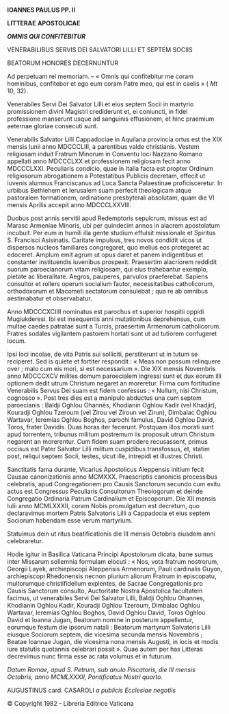 **IOANNES PAULUS PP. II**

**LITTERAE** **APOSTOLICAE**

***OMNIS QUI CONFITEBITUR***

VENERABILIBUS SERVIS DEI SALVATORI LILLI ET SEPTEM SOCIIS

BEATORUM HONORES DECERNUNTUR

Ad perpetuam rei memoriam. – « Omnis qui confitebitur me coram hominibus, confitebor et ego eum coram Patre meo, qui est in caelis » ( *Mt* 10, 32).

Venerabiles Servi Dei Salvator Lilli et eius septem Socii in martyrio promissionem divini Magistri crediderunt et, ei coniuncti, in fidei professione manserunt usque ad sanguinis effusionem, et hinc praemium aeternae gloriae consecuti sunt.

Venerabilis Salvator Lilli Cappadociae in Aquilana provincia ortus est the XIX mensis Iunii anno MDCCCLIII, a parentibus valde christianis. Vestem religiosam induit Fratrum Minorum in Conventu loci Nazzano Romano appellati anno MDCCCLXX et professionem religiosam fecit anno MDCCCLXXI. Peculiaris condicio, quae in Italia facta est propter Ordinum religiosorum abrogationem a Potestatibus Publicis decretam, effecit ut iuvenis alumnus Franciscanus ad Loca Sancta Palaestinae proficisceretur. In urbibus Bethlehem et Ierusalem suam perfecit theologicam atque pastoralem formationem, ordinatione presbyterali absolutam, quam die VI mensis Aprilis accepit anno MDCCCLXXVIII.

Duobus post annis servitii apud Redemptoris sepulcrum, missus est ad Marasc Armeniae Minoris, ubi per quindecim annos in alacrem apostolatum incubuit. Per eum in humili illa gente studium effulsit missionale et Spiritus S. Francisci Asisinatis. Caritate impulsus, tres novos condidit vicos ut dispersos nucleos familiares congregaret, quo melius eos protegeret ac edoceret. Amplum emit agrum ut opus daret et panem indigentibus et constanter instituendis iuvenibus prospexit. Praesertim alacriorem reddidit suorum paroecianorum vitam religiosam, qui eius trahebantur exemplo, pietate ac liberalitate. Aegros, pauperes, parvulos praeferebat. Sapiens consultor et rollers operum socialium fautor, necessitatibus catholicorum, orthodoxorum et Macometi sectatorum consulebat ; qua re ab omnibus aestimabatur et observabatur.

Anno MDCCCXCIIII nominatus est parochus et superior hospitii oppidi Mugiukderesi. Ibi est insequentis anni mutationibus deprehensus, cum multae caedes patratae sunt a Turcis, praesertim Armenorum catholicorum. Fratres sodales vigilantem pastorem hortati sunt ut ad tutiorem confugeret locum.

Ipsi loci incolae, de vita Patris sui solliciti, perstiterunt ut in tutum se reciperet. Sed is quiete et fortiter respondit : « Meas non possum relinquere over ; malo cum eis mori, si est necessarium ». Die XIX mensis Novembris anno MDCCCXCV milites domum paroecialem ingressi sunt et dux eorum illi optionem dedit utrum Christum negaret an moreretur. Firma cum fortitudine Venerabilis Servus Dei suam est fidem confessus : « Nullum, nisi Christum, cognosco ». Post tres dies est a manipulo abductus una cum septem paroecianis : Baldji Oghlou Ohannès, Khodianin Oghlou Kadir (vel Khadjir), Kouradji Oghlou Tzeroum (vel Zirou vel Ziroun vel Zirun), Dimbalac Oghlou Wartavar, Ieremias Oghlou Boghos, parochi famulus, David Oghlou David, Toros, frater Davidis. Duas horas iter fecerunt. Postquam illos morati sunt apud torrentem, tribunus militum postremum iis proposuit utrum Christum negarent an morerentur. Cum fidem suam prodere recusassent, primus occisus est Pater Salvator Lilli militum cuspidibus transfossus, et, statim post, reliqui septem Socii, testes, sicut ille, intrepidi et illustres Christi.

Sanctitatis fama durante, Vicarius Apostolicus Aleppensis initium fecit Causae canonizationis anno MCMXXX. Praescriptis canonicis processibus celebratis, apud Congregationem pro Causis Sanctorum secundo cum exitu actus est Congressus Peculiaris Consultorum Theologorum et deinde Congregatio Ordinaria Patrum Cardinalium et Episcoporum. Die XII mensis Iulii anno MCMLXXXII, coram Nobis promulgatum est decretum, quo declaravimus mortem Patris Salvatoris Lilli a Cappadocia et eius septem Sociorum habendam esse verum martyrium.

Statuimus dein ut ritus beatificationis die III mensis Octobris eiusdem anni celebraretur.

Hodie igitur in Basilica Vaticana Principi Apostolorum dicata, bane sumus inter Missarum sollemnia formulam elocuti : « Nos, vota fratrum nostrorum, Georgii Layek, archiepiscopi Aleppensis Armenorum, Pauli cardinalis Guyon, archiepiscopi Rhedonensis necnon plurium aliorum Fratrum in episcopatu, multorumque christifidelium explentes, de Sacrae Congregationis pro Causis Sanctorum consulto, Auctoritate Nostra Apostolica facultatem facimus, ut venerabiles Servi Dei Salvator Lilli, Baldji Oghlou Ohannes, Khodianin Oghlou Kadir, Kouradji Oghlou Tzeroum, Dimbalac Oghlou Wartavar, Ieremias Oghlou Boghos, David Oghlou David, Toros Oghlou David et Ioanna Jugan, Beatorum nomine in posterum appellentur, eorumque festum die ipsorum natali : Beatorum martyrum Salvatoris Lilli eiusque Sociorum septem, die vicesima secunda mensis Novembris ; Beatae Ioannae Jugan, die vicesima nona mensis Augusti, in locis et modis iure statutis quotannis celebrari possit ». Quae autem per has Litteras decrevimus nunc firma esse ac rata volumus et in futurum.

*Datum Romae, apud S. Petrum, sub anulo Piscatoris, die III mensis Octobris, anno MCMLXXXII, Pontificatus Nostri quarto.*

AUGUSTINUS card. CASAROLI *a publicis Ecclesiae negotiis*

© Copyright 1982 - Libreria Editrice Vaticana